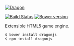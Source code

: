 [![Dragon](http://i.imgur.com/OwkQqd5.png)](https://cobbdb.github.io/dragon)

[![Build Status](https://travis-ci.org/cobbdb/dragon.svg?branch=master)](https://travis-ci.org/cobbdb/dragon) [![Bower version](https://badge.fury.io/bo/dragon.svg)](http://badge.fury.io/bo/dragon)

Extensible HTML5 game engine.

    $ bower install dragonjs
    $ npm install dragonjs
